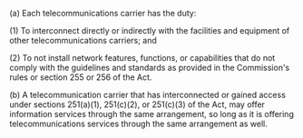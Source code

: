 (a) Each telecommunications carrier has the duty:

(1) To interconnect directly or indirectly with the facilities and equipment of other telecommunications carriers; and

(2) To not install network features, functions, or capabilities that do not comply with the guidelines and standards as provided in the Commission's rules or section 255 or 256 of the Act.

(b) A telecommunication carrier that has interconnected or gained access under sections 251(a)(1), 251(c)(2), or 251(c)(3) of the Act, may offer information services through the same arrangement, so long as it is offering telecommunications services through the same arrangement as well.

